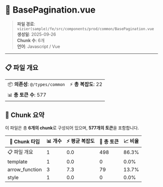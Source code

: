 # 📄 BasePagination.vue

> **파일 경로**: `vizier(sample)/fe/src/components/prod/common/BasePagination.vue`  
> **생성일**: 2025-09-26  
> **Chunk 수**: 6개  
> **언어**: Javascript / Vue
---





## 📋 파일 개요

| | |
|--|--|
| 📦 **의존성**: `@/types/common` | ⚡ **총 복잡도**: 22 |
| 📊 **총 토큰 수**: 577 |  |






## 🧩 Chunk 요약

이 파일은 총 **6개의 chunk**로 구성되어 있으며, **577개의 토큰**을 포함합니다.

| 🧩 Chunk 타입 | 📊 개수 | ⚡ 평균 복잡도 | 📝 총 토큰 | 📈 비율 |
|---------------|--------|-------------|----------|--------|
| 📋 파일 개요 | 1 | 0.0 | 498 | 86.3% |
| template | 1 | 0.0 | 0 | 0.0% |
| arrow_function | 3 | 7.3 | 79 | 13.7% |
| style | 1 | 0.0 | 0 | 0.0% |

